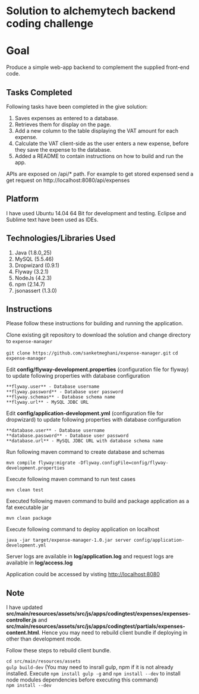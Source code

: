 # Solution to alchemytech backend coding challenge

Goal
====
Produce a simple web-app backend to complement the supplied front-end code.

Tasks Completed
--------------
Following tasks have been completed in the give solution:

1. Saves expenses as entered to a database.
2. Retrieves them for display on the page. 
3. Add a new column to the table displaying the VAT amount for each expense.
4. Calculate the VAT client-side as the user enters a new expense, before they save the expense to the database.
4. Added a README to contain instructions on how to build and run the app.

APIs are exposed on /api/* path. For example to get stored expensed send a get request on http://localhost:8080/api/expenses

Platform
--------------
I have used Ubuntu 14.04 64 Bit for development and testing. Eclipse and Sublime text have been used as IDEs.

Technologies/Libraries Used
--------------

1. Java (1.8.0_25)
2. MySQL (5.5.46)
3. Dropwizard (0.9.1)
4. Flyway (3.2.1)
5. NodeJs (4.2.3)
6. npm (2.14.7)
7. jsonassert (1.3.0)

Instructions
--------------
Please follow these instructions for building and running the application.

Clone existing git repository to download the solution and change directory to `expense-manager`

`git clone https://github.com/sanketmeghani/expense-manager.git`
`cd expense-manager`

Edit **config/flyway-development.properties** (configuration file for flyway) to update following properties with database configuration

```
**flyway.user** - Database username  
**flyway.password** - Database user password  
**flyway.schemas** - Database schema name  
**flyway.url** - MySQL JDBC URL  
```

Edit **config/application-development.yml** (configuration file for dropwizard) to update following properties with database configuration

```
**database.user** - Database username  
**database.password** - Database user password  
**database.url** - MySQL JDBC URL with database schema name  
```

Run following maven command to create database and schemas

`mvn compile flyway:migrate -Dflyway.configFile=config/flyway-development.properties`

Execute following maven command to run test cases

`mvn clean test`

Executed following maven command to build and package application as a fat executable jar

`mvn clean package`

Execute following command to deploy application on localhost

`java -jar target/expense-manager-1.0.jar server config/application-development.yml`

Server logs are available in **log/application.log** and request logs are available in **log/access.log**  

Application could be accessed by visting [http://localhost:8080](http://localhost:8080)


Note
--------------
I have updated **src/main/resources/assets/src/js/apps/codingtest/expenses/expenses-controller.js** and **src/main/resources/assets/src/js/apps/codingtest/partials/expenses-content.html**. Hence you may need to rebuild client bundle if deploying in other than development mode.

Follow these steps to rebuild client bundle.

`cd src/main/resources/assets`  
`gulp build-dev` (You may need to insrall gulp, npm if it is not already installed. Execute `npm install gulp -g` and `npm install --dev` to install node modules dependencies before executing this command)  
`npm install --dev`  